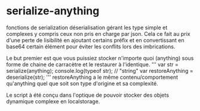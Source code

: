 serialize-anything
==================

fonctions de serialization déserialisation gérant les type simple et complexes y compris ceux non pris en charge par json.
Cela ce fait au prix d'une perte de lisibilité en ajoutant certains préfix et en convertissant en base64 certain élément pour éviter les conflits lors des imbrications.


Le but premier est que vous puissiez stocker n'importe quoi (anything) sous forme de chaine de carracètre et le restaurer à l'identique.
'''
var str = serialize(anything);
console.log(typeof str); // "string"
var restoreAnything = deserialize(str);
'''
restoreAnything a le même contenu/comportement qu'anything quel que soit son type d'origine et sa complexité.

Le script à été conçu dans l'optique de pouvoir stocker des objets dynamique complexe en localstorage.